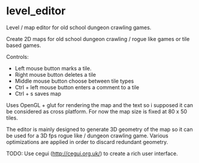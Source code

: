 level_editor
============

Level / map editor for old school dungeon crawling games.

Create 2D maps for old school dungeon crawling / rogue like games or tile based games.

Controls:
- Left mouse button marks a tile.
- Right mouse button deletes a tile
- Middle mouse button choose between tile types
- Ctrl + left mouse button enters a comment to a tile
- Ctrl + s saves map

Uses OpenGL + glut for rendering the map and the text so i supposed it can be considered as cross platform. 
For now the map size is fixed at 80 x 50 tiles.

The editor is mainly designed to generate 3D geometry of the map so it can be used for a 3D fps 
rogue like / dungeon crawling game. Various optimizations are applied in order to discard redundant geometry.

TODO:
Use cegui (http://cegui.org.uk/) to create a rich user interface.
